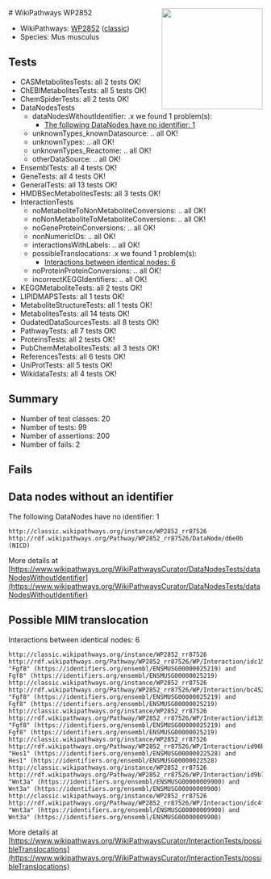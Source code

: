 <img style="float: right; width: 200px" src="https://upload.wikimedia.org/wikipedia/commons/thumb/8/83/Wplogo_with_text_500.png/640px-Wplogo_with_text_500.png" />
# WikiPathways WP2852

* WikiPathways: [WP2852](https://wikipathways.org/pathways/WP2852) ([classic](https://classic.wikipathways.org/instance/WP2852))
* Species: Mus musculus
## Tests
* CASMetabolitesTests: all 2 tests OK!
* ChEBIMetabolitesTests: all 5 tests OK!
* ChemSpiderTests: all 2 tests OK!
* DataNodesTests
    * dataNodesWithoutIdentifier: .x we found 1 problem(s):
        * [The following DataNodes have no identifier: 1](#d2d32fa0)
    * unknownTypes_knownDatasource: .. all OK!
    * unknownTypes: .. all OK!
    * unknownTypes_Reactome: .. all OK!
    * otherDataSource: .. all OK!
* EnsemblTests: all 4 tests OK!
* GeneTests: all 4 tests OK!
* GeneralTests: all 13 tests OK!
* HMDBSecMetabolitesTests: all 3 tests OK!
* InteractionTests
    * noMetaboliteToNonMetaboliteConversions: .. all OK!
    * noNonMetaboliteToMetaboliteConversions: .. all OK!
    * noGeneProteinConversions: .. all OK!
    * nonNumericIDs: .. all OK!
    * interactionsWithLabels: .. all OK!
    * possibleTranslocations: .x we found 1 problem(s):
        * [Interactions between identical nodes: 6](#1c11820b)
    * noProteinProteinConversions: .. all OK!
    * incorrectKEGGIdentifiers: .. all OK!
* KEGGMetaboliteTests: all 2 tests OK!
* LIPIDMAPSTests: all 1 tests OK!
* MetaboliteStructureTests: all 1 tests OK!
* MetabolitesTests: all 14 tests OK!
* OudatedDataSourcesTests: all 8 tests OK!
* PathwayTests: all 7 tests OK!
* ProteinsTests: all 2 tests OK!
* PubChemMetabolitesTests: all 3 tests OK!
* ReferencesTests: all 6 tests OK!
* UniProtTests: all 5 tests OK!
* WikidataTests: all 4 tests OK!


## Summary

* Number of test classes: 20
* Number of tests: 99
* Number of assertions: 200
* Number of fails: 2

## Fails

<a name="d2d32fa0" />

## Data nodes without an identifier

The following DataNodes have no identifier: 1
```
http://classic.wikipathways.org/instance/WP2852_rr87526 http://rdf.wikipathways.org/Pathway/WP2852_rr87526/DataNode/d6e0b (NICD)
```

More details at [https://www.wikipathways.org/WikiPathwaysCurator/DataNodesTests/dataNodesWithoutIdentifier](https://www.wikipathways.org/WikiPathwaysCurator/DataNodesTests/dataNodesWithoutIdentifier)

<a name="1c11820b" />

## Possible MIM translocation

Interactions between identical nodes: 6
```
http://classic.wikipathways.org/instance/WP2852_rr87526 http://rdf.wikipathways.org/Pathway/WP2852_rr87526/WP/Interaction/idc151bef8 "Fgf8" (https://identifiers.org/ensembl/ENSMUSG00000025219) and 
Fgf8" (https://identifiers.org/ensembl/ENSMUSG00000025219)
http://classic.wikipathways.org/instance/WP2852_rr87526 http://rdf.wikipathways.org/Pathway/WP2852_rr87526/WP/Interaction/bc452 "Fgf8" (https://identifiers.org/ensembl/ENSMUSG00000025219) and 
Fgf8" (https://identifiers.org/ensembl/ENSMUSG00000025219)
http://classic.wikipathways.org/instance/WP2852_rr87526 http://rdf.wikipathways.org/Pathway/WP2852_rr87526/WP/Interaction/id139ec6a6 "Fgf8" (https://identifiers.org/ensembl/ENSMUSG00000025219) and 
Fgf8" (https://identifiers.org/ensembl/ENSMUSG00000025219)
http://classic.wikipathways.org/instance/WP2852_rr87526 http://rdf.wikipathways.org/Pathway/WP2852_rr87526/WP/Interaction/id96bcac66 "Hes1" (https://identifiers.org/ensembl/ENSMUSG00000022528) and 
Hes1" (https://identifiers.org/ensembl/ENSMUSG00000022528)
http://classic.wikipathways.org/instance/WP2852_rr87526 http://rdf.wikipathways.org/Pathway/WP2852_rr87526/WP/Interaction/id9b749d6d "Wnt3a" (https://identifiers.org/ensembl/ENSMUSG00000009900) and 
Wnt3a" (https://identifiers.org/ensembl/ENSMUSG00000009900)
http://classic.wikipathways.org/instance/WP2852_rr87526 http://rdf.wikipathways.org/Pathway/WP2852_rr87526/WP/Interaction/idc4fa6cb7 "Wnt3a" (https://identifiers.org/ensembl/ENSMUSG00000009900) and 
Wnt3a" (https://identifiers.org/ensembl/ENSMUSG00000009900)
```

More details at [https://www.wikipathways.org/WikiPathwaysCurator/InteractionTests/possibleTranslocations](https://www.wikipathways.org/WikiPathwaysCurator/InteractionTests/possibleTranslocations)

